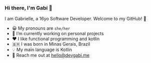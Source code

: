 ### Hi there, I'm Gabi 👋

I am Gabrielle, a 16yo Software Developer. Welcome to my GitHub! 🙂

- 😀 My pronouns are `she/her`
- 🔭 I’m currently working on personal projects
- ❤ I like functional programming and kotlin
- 🇧🇷 I was born in Minas Gerais, Brazil
- 💡 My main language is Kotlin
- 📮 Reach me out at <a href="mailto:hello@devgabi.me">hello@devgabi.me</a>
